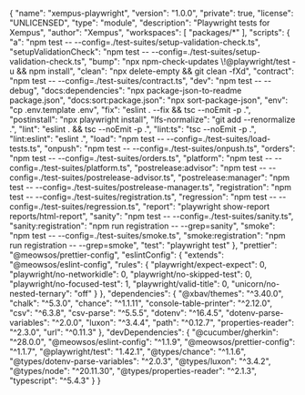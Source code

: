 {
  "name": "xempus-playwright",
  "version": "1.0.0",
  "private": true,
  "license": "UNLICENSED",
  "type": "module",
  "description": "Playwright tests for Xempus",
  "author": "Xempus",
  "workspaces": [
    "packages/*"
  ],
  "scripts": {
    "a": "npm test -- --config=./test-suites/setup-validation-check.ts",
    "setupValidationCheck": "npm test -- --config=./test-suites/setup-validation-check.ts",
    "bump": "npx npm-check-updates \\!@playwright/test -u && npm install",
    "clean": "npx delete-empty && git clean -fXd",
    "contract": "npm test -- --config=./test-suites/contract.ts",
    "dev": "npm test -- --debug",
    "docs:dependencies": "npx package-json-to-readme package.json",
    "docs:sort:package.json": "npx sort-package-json",
    "env": "cp .env.template .env",
    "fix": "eslint . --fix && tsc --noEmit -p .",
    "postinstall": "npx playwright install",
    "lfs-normalize": "git add --renormalize .",
    "lint": "eslint . && tsc --noEmit -p .",
    "lint:ts": "tsc --noEmit -p .",
    "lint:eslint": "eslint .",
    "load": "npm test -- --config=./test-suites/load-tests.ts",
    "onpush": "npm test -- --config=./test-suites/onpush.ts",
    "orders": "npm test -- --config=./test-suites/orders.ts",
    "platform": "npm test -- --config=./test-suites/platform.ts",
    "postrelease:advisor": "npm test -- --config=./test-suites/postrelease-advisor.ts",
    "postrelease:manager": "npm test -- --config=./test-suites/postrelease-manager.ts",
    "registration": "npm test -- --config=./test-suites/registration.ts",
    "regression": "npm test -- --config=./test-suites/regression.ts",
    "report": "playwright show-report reports/html-report",
    "sanity": "npm test -- --config=./test-suites/sanity.ts",
    "sanity:registration": "npm run registration -- --grep=sanity",
    "smoke": "npm test -- --config=./test-suites/smoke.ts",
    "smoke:registration": "npm run registration -- --grep=smoke",
    "test": "playwright test"
  },
  "prettier": "@meowsos/prettier-config",
  "eslintConfig": {
    "extends": "@meowsos/eslint-config",
    "rules": {
      "playwright/expect-expect": 0,
      "playwright/no-networkidle": 0,
      "playwright/no-skipped-test": 0,
      "playwright/no-focused-test": 1,
      "playwright/valid-title": 0,
      "unicorn/no-nested-ternary": "off"
    }
  },
  "dependencies": {
    "@xbav/themes": "^3.40.0",
    "chalk": "^5.3.0",
    "chance": "^1.1.11",
    "console-table-printer": "^2.12.0",
    "csv": "^6.3.8",
    "csv-parse": "^5.5.5",
    "dotenv": "^16.4.5",
    "dotenv-parse-variables": "^2.0.0",
    "luxon": "^3.4.4",
    "path": "^0.12.7",
    "properties-reader": "^2.3.0",
    "url": "^0.11.3"
  },
  "devDependencies": {
    "@cucumber/gherkin": "^28.0.0",
    "@meowsos/eslint-config": "^1.1.9",
    "@meowsos/prettier-config": "^1.1.7",
    "@playwright/test": "1.42.1",
    "@types/chance": "^1.1.6",
    "@types/dotenv-parse-variables": "^2.0.3",
    "@types/luxon": "^3.4.2",
    "@types/node": "^20.11.30",
    "@types/properties-reader": "^2.1.3",
    "typescript": "^5.4.3"
  }
}
